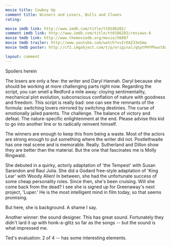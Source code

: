 ```yaml
---
movie title: Cowboy Up
comment title: Winners and Losers, Bulls and Clowns
rating: 

movie imdb link: http://www.imdb.com/title/tt0186202/
comment imdb link: http://www.imdb.com/title/tt0186202/reviews-6
movie tmdb link: http://www.themoviedb.org/movie/56087
movie tmdb trailer: http://www.youtube.com/watch?v=IrEAZ33eSmw
movie tmdb poster: http://cf2.imgobject.com/t/p/original/qGytPHYPhwxt8a3WCJdm3NFhJ0Q.jpg

layout: comment
---
```


Spoilers herein

The losers are only a few: the writer and Daryl Hannah. Daryl because she should be working at more challenging parts right now. Regarding the script, you can smell a Redford a mile away: cloying sentimentality, mechanical plot evolution, subconscious conflation of nature with goodness and freedom. This script is really bad: one can see the remnants of the formula: switching lovers mirrored by switching destinies. The curse of emotionally jailed parents. The challenge. The balance of victory and defeat. The nature-specific enlightenment at the end. Please advise this kid to go into another line or to radically reinvent himself.

The winners are enough to keep this from being a waste. Most of the actors are strong enough to put something where the writer did not. Postlethwaite has one real scene and is memorable. Really. Sutherland and Dillon show they are better than the material. But the one that fascinates me is Molly Ringwald. 

She debuted in a quirky, actorly adaptation of 'the Tempest' with Susan Sarandon and Raul Julia. She did a Godard free-style adaptation of 'King Lear' with Woody Allen! In between, she had the unfortunate success of some cheap personality roles. Since then, she's been cruising. Will she come back from the dead? I see she is signed up for Greenaway's next project, 'Luper.' He is the most intelligent mind in film today, so that seems promising.

But here, she is background. A shame I say.

Another winner: the sound designer. This has great sound. Fortunately they didn't lard it up with honk-a-glitz so far as the songs -- but the sound is what impressed me.

Ted's evaluation: 2 of 4 -- has some interesting elements.